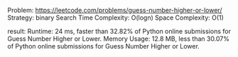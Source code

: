 Problem: https://leetcode.com/problems/guess-number-higher-or-lower/
Strategy: binary Search
Time Complexity: O(logn)
Space Complexity: O(1)

result:
Runtime: 24 ms, faster than 32.82% of Python online submissions for Guess Number Higher or Lower.
Memory Usage: 12.8 MB, less than 30.07% of Python online submissions for Guess Number Higher or Lower.
